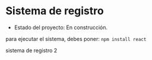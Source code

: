 <h1> Sistema de registro </h1>

- Estado del proyecto: En construcción.
  
para ejecutar el sistema, debes poner:
  ```npm install react```


sistema de registro 2
